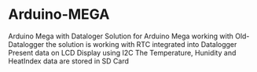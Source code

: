 # Arduino-MEGA
Arduino Mega with Dataloger
Solution for Arduino Mega working with Old-Datalogger
the solution is working with RTC integrated into Datalogger
Present data on LCD Display using I2C
The Temperature, Hunidity and HeatIndex data are stored in SD Card
